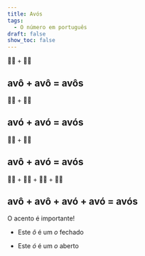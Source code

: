 ```yaml
---
title: Avós
tags:
  - O número em português
draft: false
show_toc: false
---
```

<e-moji>👴🏻</e-moji> + <e-moji>👴🏻</e-moji>
## avô + avô = avôs


<e-moji>👵🏻</e-moji> + <e-moji>👵🏻</e-moji>
## avó + avó = avós

<e-moji>👴🏻</e-moji> + <e-moji>👵🏻</e-moji> 
## avô + avó = avós

<e-moji>👴🏻</e-moji> + <e-moji>👴🏻</e-moji> + <e-moji>👵🏻</e-moji> + <e-moji>👵🏻</e-moji>
## avô + avô + avó + avó = avós

<article>
O acento é importante!

- Este *ô* é um *o* fechado
  
- Este *ó* é um *o* aberto

</article>
